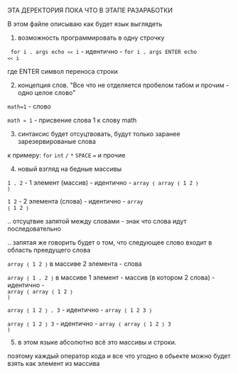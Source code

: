 ЭТА ДЕРЕКТОРИЯ ПОКА ЧТО В ЭТАПЕ РАЗАРАБОТКИ

В этом файле описываю как будет язык выглядеть

1. возможность программировать в одну строчку

  <code> for i `,` args echo `<<` i</code>   -   идентично   -   <code>for i `,` args ENTER echo `<<` i</code>

  где ENTER символ переноса строки

2. концепция слов. "Все что не отделяется пробелом табом и прочим - одно целое слово"

  <code>math=1</code>   -   слово

  <code>math `=` 1</code>   -   присвение слова 1 к слову math

3. синтаксис будет отсуцтвовать, будут только заранее зарезервированые слова

к примеру:   `for` `int` `/` `*` `SPACE` `=` и прочие

4. новый взгляд на бедные массивы

  <code>1 `,` 2</code>   -   1 элемент (массив)  -  идентично - <code>array `{` array `{` 1 2 `}` `}`</code>

  <code>1 2</code>   -   2 элемента (слова)  -  идентично - <code>array `{` 1 2 `}`</code>

  .. отсуцтвие запятой между словами - знак что слова идут последовательно

  .. запятая же говорить будет о том, что следующее слово входит в область преедущего слова

  <code>array `{` 1 2 `}`</code> в массиве 2 элемента - слова 

  <code>array `{` 1 `,` 2 `}`</code> в массиве 1 элемент - массив (в котором 2 слова) - идентично -  <code> array `{` array `{` 1 2 `}` `}`</code>

  <code>array `{` 1 2 `}` `,` 3</code>  -  идентично  -   <code>array `{` 1 2 3 `}`</code>

  <code>array `{` 1 2 `}` 3</code>  - идентично  -  <code>array `{` array `{` 1 2 `}` 3 `}`</code>

5. в этом языке абсолютно всё это массивы и строки.

поэтому каждый оператор кода и все что угодно в обьекте можно будет взять как элемент из массива
